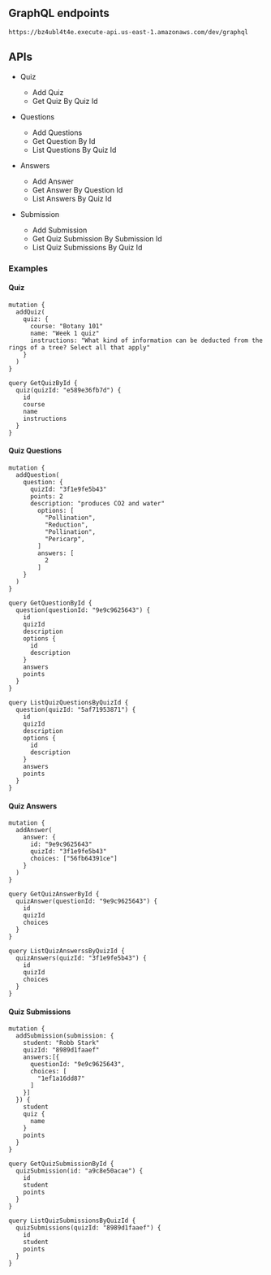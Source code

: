 ## GraphQL endpoints

```
https://bz4ubl4t4e.execute-api.us-east-1.amazonaws.com/dev/graphql
```

## APIs

- Quiz

  - Add Quiz
  - Get Quiz By Quiz Id

- Questions

  - Add Questions
  - Get Question By Id
  - List Questions By Quiz Id

- Answers

  - Add Answer
  - Get Answer By Question Id
  - List Answers By Quiz Id

- Submission

  - Add Submission
  - Get Quiz Submission By Submission Id
  - List Quiz Submissions By Quiz Id

### Examples

#### Quiz

```
mutation {
  addQuiz(
    quiz: {
      course: "Botany 101"
      name: "Week 1 quiz"
      instructions: "What kind of information can be deducted from the rings of a tree? Select all that apply"
    }
  )
}

query GetQuizById {
  quiz(quizId: "e589e36fb7d") {
    id
    course
  	name
    instructions
  }
}
```

#### Quiz Questions

```
mutation {
  addQuestion(
    question: {
      quizId: "3f1e9fe5b43"
      points: 2
      description: "produces CO2 and water"
        options: [
          "Pollination",
          "Reduction",
          "Pollination",
          "Pericarp",
        ]
        answers: [
          2
        ]
    }
  )
}

query GetQuestionById {
  question(questionId: "9e9c9625643") {
    id
    quizId
  	description
    options {
      id
      description
    }
    answers
    points
  }
}

query ListQuizQuestionsByQuizId {
  question(quizId: "5af71953871") {
    id
    quizId
  	description
    options {
      id
      description
    }
    answers
    points
  }
}
```

#### Quiz Answers

```
mutation {
  addAnswer(
    answer: {
      id: "9e9c9625643"
      quizId: "3f1e9fe5b43"
      choices: ["56fb64391ce"]
    }
  )
}

query GetQuizAnswerById {
  quizAnswer(questionId: "9e9c9625643") {
    id
    quizId
    choices
  }
}

query ListQuizAnswerssByQuizId {
  quizAnswers(quizId: "3f1e9fe5b43") {
    id
    quizId
    choices
  }
}
```

#### Quiz Submissions

```
mutation {
  addSubmission(submission: {
    student: "Robb Stark"
    quizId: "8989d1faaef"
    answers:[{
      questionId: "9e9c9625643",
      choices: [
        "1ef1a16dd87"
      ]
    }]
  }) {
    student
    quiz {
      name
    }
    points
  }
}

query GetQuizSubmissionById {
  quizSubmission(id: "a9c8e50acae") {
    id
    student
    points
  }
}

query ListQuizSubmissionsByQuizId {
  quizSubmissions(quizId: "8989d1faaef") {
    id
    student
    points
  }
}
```

